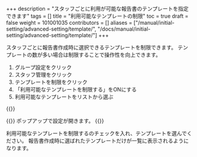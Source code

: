 +++
description = "スタッフごとに利用が可能な報告書のテンプレートを指定できます"
tags = []
title = "利用可能なテンプレートの制限"
toc = true
draft = false
weight = 101001035
contributors = []
aliases = ["/manual/initial-setting/advanced-setting/template/", "/docs/manual/initial-setting/advanced-setting/template/"]
+++

スタッフごとに報告書作成時に選択できるテンプレートを制限できます。
テンプレートの数が多い場合は制限することで操作性を向上できます。

1. グループ設定をクリック
1. スタッフ管理をクリック
1. テンプレートを制限をクリック
1. 「利用可能なテンプレートを制限する」をONにする
1. 利用可能なテンプレートをリストから選ぶ

{{<appscreen filename="show-template-setting" title="スタッフが使用できるテンプレートを制限する" >}}

{{<nextArrow>}}
ポップアップで設定が開きます。
{{<appscreen filename="template-control-setting" title="設定画面がポップアップで表示される。使用可能なテンプレートを選ぶことでそれ以外が使えなくなる" >}}

利用可能なテンプレートを制限するのチェックを入れ、テンプレートを選んでください。
報告書作成時に選ばれたテンプレートだけが一覧に表示されるようになります。
